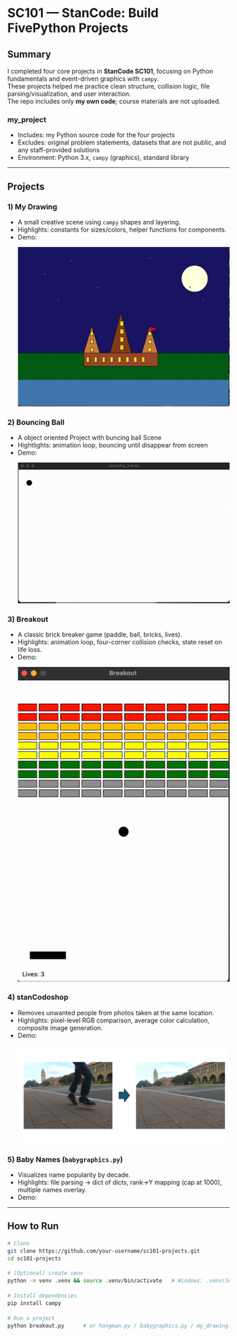 # SC101 — StanCode: Build FivePython Projects
## Summary
I completed four core projects in **StanCode SC101**, focusing on Python fundamentals and event-driven graphics with `campy`.  
These projects helped me practice clean structure, collision logic, file parsing/visualization, and user interaction.  
The repo includes only **my own code**; course materials are not uploaded.

### my_project
- Includes: my Python source code for the four projects
- Excludes: original problem statements, datasets that are not public, and any staff-provided solutions
- Environment: Python 3.x, `campy` (graphics), standard library

---
## Projects
### 1) My Drawing
- A small creative scene using `campy` shapes and layering.
- Highlights: constants for sizes/colors, helper functions for components.
- Demo: <p align="left">
  <img src="https://github.com/YiChiTseng/SC101/blob/main/My_drawing.png" width="500" alt="Breakout Demo">
</p>

### 2) Bouncing Ball 
- A object oriented Project with buncing ball Scene
- Hightlights: animation loop, bouncing until disappear from screen
- Demo: <p align="left">
  <img src="https://github.com/YiChiTseng/SC101/blob/main/bouncing%20ball.gif" width="500" alt="Breakout Demo">
</p>
  
### 3) Breakout
- A classic brick breaker game (paddle, ball, bricks, lives).
- Highlights: animation loop, four-corner collision checks, state reset on life loss.
- Demo: <p align="left">
  <img src="https://github.com/YiChiTseng/SC101/blob/main/break%20out.gif" width="500" alt="Breakout Demo">
</p>

### 4) stanCodoshop
- Removes unwanted people from photos taken at the same location.
- Highlights: pixel-level RGB comparison, average color calculation, composite image generation.
- Demo: <p align="left">
  <img src="https://github.com/YiChiTseng/SC101/blob/main/StanCodoshop.png" width="500" alt="Breakout Demo">
</p>

### 5) Baby Names (`babygraphics.py`)
- Visualizes name popularity by decade.
- Highlights: file parsing → dict of dicts, rank→Y mapping (cap at 1000), multiple names overlay.
- Demo:




---

## How to Run
```bash
# Clone
git clone https://github.com/your-username/sc101-projects.git
cd sc101-projects

# (Optional) create venv
python -m venv .venv && source .venv/bin/activate   # Windows: .venv\Scripts\activate

# Install dependencies
pip install campy

# Run a project
python breakout.py      # or hangman.py / babygraphics.py / my_drawing.py
